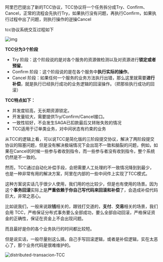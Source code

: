 阿里巴巴提出了新的TCC协议，TCC协议将一个任务拆分成Try、Confirm、Cancel，正常的流程会先执行Try，如果执行没有问题，再执行Confirm，如果执行过程中出了问题，则执行操作的逆操Cancel



tcc协议系统交互过程如下

![img](http://pcc.huitogo.club/8caa259fe73187908460d3b26f7b72d3)

**TCC分为3个阶段**

- Try 阶段：这个阶段说的是对各个服务的资源做检测以及对资源进行**锁定或者预留**。
- Confirm 阶段：这个阶段说的是在各个服务中**执行实际的操作**。
- Cancel 阶段：如果任何一个服务的业务方法执行出错，那么这里就需要**进行补偿**，就是执行已经执行成功的业务逻辑的回滚操作。（把那些执行成功的回滚）



**TCC特点如下：**

- 并发度较高，无长期资源锁定。
- 开发量较大，需要提供Try/Confirm/Cancel接口。
- 一致性较好，不会发生SAGA已扣款最后又转账失败的情况
- TCC适用于订单类业务，对中间状态有约束的业务
  


从TCC的逻辑上看，可以说TCC是简化版的三阶段提交协议，解决了两阶段提交协议的阻塞问题，但是没有解决极端情况下会出现不一致和脑裂的问题，例如，如果在Cancel的时候一些参与者收到指令，而一些参与者没有收到指令，整个系统仍然是不一致的。

然而，TCC通过自动化补偿手段，会把需要人工处理的不一致情况降到到最少，也是一种非常有用的解决方案，阿里在内部的一些中间件上实现了TCC模式。

这种方案说实话几乎很少人使用，我们用的也比较少，但是也有使用的场景。因为这个**事务回滚**实际上是**严重依赖于你自己写代码来回滚和补偿**了，会造成补偿代码巨大，非常之恶心。

比如说我们，一般来说跟**钱**相关的，跟钱打交道的，**支付**、**交易**相关的场景，我们会用 TCC，严格保证分布式事务要么全部成功，要么全部自动回滚，严格保证资金的正确性，保证在资金上不会出现问题。

而且最好是你的各个业务执行的时间都比较短。

但是说实话，一般尽量别这么搞，自己手写回滚逻辑，或者是补偿逻辑，实在太恶心了，那个业务代码是很难维护的。

![distributed-transacion-TCC](https://doocs.gitee.io/advanced-java/docs/distributed-system/images/distributed-transaction-TCC.png)